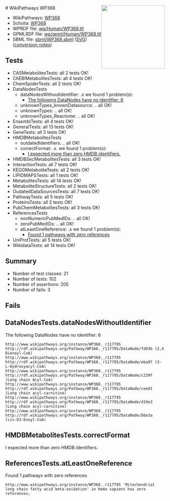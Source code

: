 <img style="float: right; width: 200px" src="../logo.png" />
# WikiPathways WP368

* WikiPathways: [WP368](https://identifiers.org/wikipathways:WP368)
* Scholia: [WP368](https://scholia.toolforge.org/wikipathways/WP368)
* WPRDF file: [wp/Human/WP368.ttl](../wp/Human/WP368.ttl)
* GPMLRDF file: [wp/gpml/Human/WP368.ttl](../wp/gpml/Human/WP368.ttl)
* SBML file: [sbml/WP368.sbml](../sbml/WP368.sbml) ([SVG](../sbml/WP368.svg)) ([conversion notes](../sbml/WP368.txt))

## Tests
* CASMetabolitesTests: all 2 tests OK!
* ChEBIMetabolitesTests: all 4 tests OK!
* ChemSpiderTests: all 2 tests OK!
* DataNodesTests
    * dataNodesWithoutIdentifier: .x we found 1 problem(s):
        * [The following DataNodes have no identifier: 6](#d2d32fa5)
    * unknownTypes_knownDatasource: .. all OK!
    * unknownTypes: .. all OK!
    * unknownTypes_Reactome: .. all OK!
* EnsemblTests: all 4 tests OK!
* GeneralTests: all 13 tests OK!
* GeneTests: all 3 tests OK!
* HMDBMetabolitesTests
    * outdatedIdentifiers: .. all OK!
    * correctFormat: .x. we found 1 problem(s):
        * [I expected more than zero HMDB identifiers.](#ad154c1e)
* HMDBSecMetabolitesTests: all 3 tests OK!
* InteractionTests: all 7 tests OK!
* KEGGMetaboliteTests: all 2 tests OK!
* LIPIDMAPSTests: all 1 tests OK!
* MetabolitesTests: all 14 tests OK!
* MetaboliteStructureTests: all 2 tests OK!
* OudatedDataSourcesTests: all 7 tests OK!
* PathwayTests: all 5 tests OK!
* ProteinsTests: all 2 tests OK!
* PubChemMetabolitesTests: all 3 tests OK!
* ReferencesTests
    * nonNumericPubMedIDs: .. all OK!
    * zeroPubMedIDs: .. all OK!
    * atLeastOneReference: .x we found 1 problem(s):
        * [Found 1 pathways with zero references](#35eb778e)
* UniProtTests: all 5 tests OK!
* WikidataTests: all 14 tests OK!


## Summary

* Number of test classes: 21
* Number of tests: 102
* Number of assertions: 205
* Number of fails: 3

## Fails

<a name="d2d32fa5" />

## DataNodesTests.dataNodesWithoutIdentifier

The following DataNodes have no identifier: 6
```
http://www.wikipathways.org/instance/WP368._r117795 http://rdf.wikipathways.org/Pathway/WP368._r117795/DataNode/fd93b (2,4 Dienoyl-CoA)
http://www.wikipathways.org/instance/WP368._r117795 http://rdf.wikipathways.org/Pathway/WP368._r117795/DataNode/eba97 (3-L-Hydroxyacyl-CoA)
http://www.wikipathways.org/instance/WP368._r117795 http://rdf.wikipathways.org/Pathway/WP368._r117795/DataNode/c239f (Long chain Acyl-CoA)
http://www.wikipathways.org/instance/WP368._r117795 http://rdf.wikipathways.org/Pathway/WP368._r117795/DataNode/ceed1 (Long chain acyl-carnitine)
http://www.wikipathways.org/instance/WP368._r117795 http://rdf.wikipathways.org/Pathway/WP368._r117795/DataNode/d19e3 (Long chain acyl-carnitine)
http://www.wikipathways.org/instance/WP368._r117795 http://rdf.wikipathways.org/Pathway/WP368._r117795/DataNode/bbe3a (cis-D3-Enoyl-CoA)
```

<a name="ad154c1e" />

## HMDBMetabolitesTests.correctFormat

I expected more than zero HMDB identifiers.
<a name="35eb778e" />

## ReferencesTests.atLeastOneReference

Found 1 pathways with zero references
```
http://www.wikipathways.org/instance/WP368._r117795 'Mitochondrial long chain fatty acid beta-oxidation' in Homo sapiens has zero references; 
```

